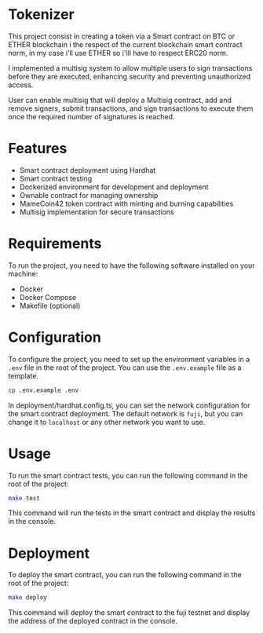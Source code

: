 # Tokenizer
This project consist in creating a token via a Smart contract on BTC or ETHER blockchain i the respect of the current blockchain smart contract norm, in my case i'll use ETHER so i'ill have to respect ERC20 norm.

I implemented a multisig system to allow multiple users to sign transactions before they are executed, enhancing security and preventing unauthorized access.

User can enable multisig that will deploy a Multisig contract, add and remove signers, submit transactions, and sign transactions to execute them once the required number of signatures is reached.

# Features
- Smart contract deployment using Hardhat
- Smart contract testing
- Dockerized environment for development and deployment
- Ownable contract for managing ownership
- MameCoin42 token contract with minting and burning capabilities
- Multisig implementation for secure transactions

# Requirements
To run the project, you need to have the following software installed on your machine:
- Docker
- Docker Compose
- Makefile (optional)

# Configuration
To configure the project, you need to set up the environment variables in a `.env` file in the root of the project. You can use the `.env.example` file as a template.
```bash
cp .env.example .env
```

In deployment/hardhat.config.ts, you can set the network configuration for the smart contract deployment. The default network is `fuji`, but you can change it to `localhost` or any other network you want to use.

# Usage
To run the smart contract tests, you can run the following command in the root of the project:
```bash
make test
```
This command will run the tests in the smart contract and display the results in the console.

# Deployment
To deploy the smart contract, you can run the following command in the root of the project:
```bash
make deploy
```
This command will deploy the smart contract to the fuji testnet and display the address of the deployed contract in the console.